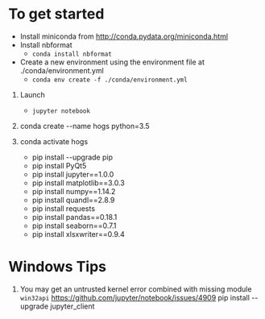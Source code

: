 # To get started

* Install miniconda from http://conda.pydata.org/miniconda.html
* Install nbformat
   * `conda install nbformat`
* Create a new environment using the environment file at ./conda/environment.yml
   * `conda env create -f ./conda/environment.yml`

1. Launch
   * `jupyter notebook`

1. conda create --name hogs python=3.5
1. conda activate hogs
   - pip install --upgrade pip
   - pip install PyQt5
   - pip install jupyter==1.0.0
   - pip install matplotlib==3.0.3
   - pip install numpy==1.14.2
   - pip install quandl==2.8.9
   - pip install requests
   - pip install pandas==0.18.1
   - pip install seaborn==0.7.1
   - pip install xlsxwriter==0.9.4

# Windows Tips

1. You may get an untrusted kernel error combined with missing module `win32api`
   https://github.com/jupyter/notebook/issues/4909
   pip install --upgrade jupyter_client
